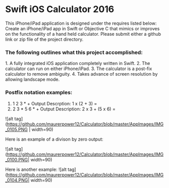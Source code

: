 <h1>Swift iOS Calculator 2016</h1>
This iPhone/iPad application is designed under the requires listed below:
Create an iPhone/iPad app in Swift or Objective C that mimics or improves on the functionality of a hand held calculator. Please submit either a github link or zip file of the project directory.

<h3>The following outlines what this project accomplished:</h3>
  1. A fully integrated iOS application completely written in Swift.
  2. The calculator can run on either iPhone/iPad.
  3. The calculator is a post-fix calculator to remove ambiguity. 
  4. Takes advance of screen resolution by allowing landscape mode. 
  
<h3>Postfix notation examples:</h3>

1. 1 2 3 * +        Output Descrption: 1 x (2 + 3) =
2. 2 3 * 5 6 * +    Output Description: 2 x 3 + (5 x 6) = 


  ![alt tag](https://github.com/maurerpower12/Calculator/blob/master/AppImages/IMG_0105.PNG | width=90)
  
  Here is an example of a divison by zero output:
  
  ![alt tag](https://github.com/maurerpower12/Calculator/blob/master/AppImages/IMG_0100.PNG| width=90)
  
  Here is another example:
    ![alt tag](https://github.com/maurerpower12/Calculator/blob/master/AppImages/IMG_0104.PNG| width=90)
